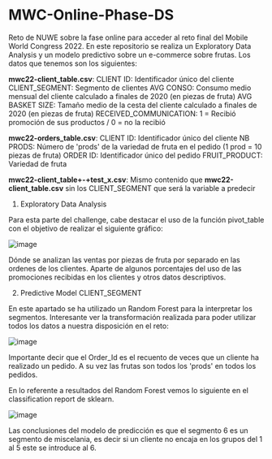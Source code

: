# MWC-Online-Phase-DS

Reto de NUWE sobre la fase online para acceder al reto final del Mobile World Congress 2022. En este repositorio se realiza un Exploratory Data Analysis y un modelo predictivo sobre un e-commerce sobre frutas. Los datos que tenemos son los siguientes:

**mwc22-client_table.csv**:
  CLIENT ID: Identificador único del cliente
  CLIENT_SEGMENT: Segmento de clientes
  AVG CONSO: Consumo medio mensual del cliente calculado a finales de 2020 (en piezas de fruta)
  AVG BASKET SIZE: Tamaño medio de la cesta del cliente calculado a finales de 2020 (en piezas de fruta)
  RECEIVED_COMMUNICATION: 1 = Recibió promoción de sus productos / 0 = no la recibió 

**mwc22-orders_table.csv**:
  CLIENT ID: Identificador único del cliente
  NB PRODS: Número de 'prods' de la variedad de fruta en el pedido (1 prod = 10 piezas de fruta)
  ORDER ID: Identificador único del pedido
  FRUIT_PRODUCT: Variedad de fruta

**mwc22-client_table+-+test_x.csv**: Mismo contenido que **mwc22-client_table.csv** sin los CLIENT_SEGMENT que será la variable a predecir

1. Exploratory Data Analysis

Para esta parte del challenge, cabe destacar el uso de la función pivot_table con el objetivo de realizar el siguiente gráfico:

![image](https://user-images.githubusercontent.com/47833532/153759279-63999cd9-6171-4b54-aa99-9328cf99bf91.png)

Dónde se analizan las ventas por piezas de fruta por separado en las ordenes de los clientes. Aparte de algunos porcentajes del uso de las promociones recibidas en los clientes y otros datos descriptivos.

2. Predictive Model CLIENT_SEGMENT

En este apartado se ha utilizado un Random Forest para la interpretar los segmentos. Interesante ver la transformación realizada para poder utilizar todos los datos a nuestra disposición en el reto:

![image](https://user-images.githubusercontent.com/47833532/153759450-ce803328-f08f-4f23-b1bc-20e623ff123f.png)

Importante decir que el Order_Id es el recuento de veces que un cliente ha realizado un pedido. A su vez las frutas son todos los 'prods' en todos los pedidos.

En lo referente a resultados del Random Forest vemos lo siguiente en el classification report de sklearn.

![image](https://user-images.githubusercontent.com/47833532/153759562-57d6fb2b-320e-4af5-b408-3ec20e56adc9.png)

Las conclusiones del modelo de predicción es que el segmento 6 es un segmento de miscelania, es decir si un cliente no encaja en los grupos del 1 al 5 este se introduce al 6.
